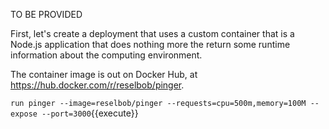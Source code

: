 TO BE PROVIDED

First, let's create a deployment that uses a custom container that is a Node.js application that
does nothing more the return some runtime information about the computing environment.

The container image is out on Docker Hub, at https://hub.docker.com/r/reselbob/pinger.

`run pinger --image=reselbob/pinger --requests=cpu=500m,memory=100M --expose --port=3000`{{execute}}

